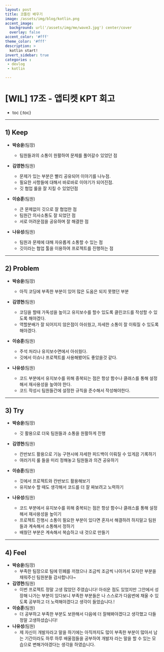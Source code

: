 ```yaml
---
layout: post
title: 코틀린 배우기
image: /assets/img/blog/kotlin.png
accent_image: 
  background: url('/assets/img/me/wave3.jpg') center/cover
  overlay: false
accent_color: '#fff'
theme_color: '#fff'
description: >
  kotlin start!
invert_sidebar: true
categories :
 - devlog	
 - kotlin

---
```


# [WIL] 17조 - 앱티켓 KPT 회고

* toc
{:toc}
---

## **1) Keep**

- **박승윤**(팀장)
	
	- 팀원들과의 소통이 원활하여 문제를 풀어갈수 있었던 점
- **김영현**(팀원)
	
	- 문제가 있는 부분은 빨리 공유되어 이야기를 나누점.
	- 필요한 사항들에 대해서 바로바로 이야기가 되어진점.
	- 깃 협업 룰을 잘 지킬 수 있었던점
- **이승훈**(팀원)
	
	- 큰 문제없이 깃으로 잘 협업한 점
	- 팀원간 의사소통도 잘 되었던 점
	- 서로 어려운점을 공유하며 잘 해결한 점
- **나유성**(팀원)
	
	- 팀원과 문제에 대해 자유롭게 소통할 수 있는 점
  - 깃이라는 협업 툴을 이용하여 프로젝트를 진행하는 점
    
------

## **2) Problem**

- **박승윤**(팀장)
	
	- 아직 코딩에 부족한 부분이 있어 많은 도움은 되지 못했던 부분
- **김영현**(팀원)
	
	- 코딩을 할때 가독성을 높이고 유지보수를 할수 있도록 클린코드를 작성할 수 있도록 해야겠다.
	- 역할분배가 잘 되어지지 않은점이 아쉬웠고, 자세한 소통이 잘 이뤄질 수 있도록 해야겠다.
- **이승훈**(팀원)
	
	- 주석 처리나 유지보수면에서 아쉬웠다.
	- 깃에서 이슈나 프로젝트를 사용해봤어도 좋았을것 같다.
- **나유성**(팀원)
	
	- 코드 부분에서 유지보수를 위해 중복되는 점은 항상 함수나 클래스를 통해 설정해서 재사용성을 높여야 한다.
  - 코드 작성시 팀원들간에 설정한 규칙을 준수해서 작성해야한다.
    
------

## **3) Try**

- **박승윤**(팀장)
	
	- 깃 활용으로 더욱 팀원들과 소통을 원활하게 진행
- **김영현**(팀원)
	
	- 칸반보드 활용으로 기능 구현시에 자세한 피드백이 이뤄질 수 있게끔 기록하기
	- 여러가지 룰 들을 미리 정해놓고 팀원들과 의견 공유하기
- **이승훈**(팀원)
	
	- 깃에서 프로젝트와 칸반보드 활용해보기
	- 유지보수 할 때도 생각해서 코드를 더 잘 짜보려고 노력하기
- **나유성**(팀원)
	
	- 코드 부분에서 유지보수를 위해 중복되는 점은 항상 함수나 클래스를 통해 설정해서 재사용성을 높이기
	- 프로젝트 진행시 소통이 필요한 부분이 있다면 혼자서 해결하려 하지말고 팀원들과 계속해서 소통해서 정하기
  - 배웠던 부분은 계속해서 복습하고 내 것으로 만들기
    
------

## **4) Feel**

- **박승윤**(팀장)
	- 부족한 팀장으로 팀에 민폐를 끼쳤으나 조금씩 조금씩 나아가서 모자란 부분을 채워주신 팀원분들 감사합니다~
- **김영현**(팀원)
	- 이번 프로젝트 정말 고생 많았던 주였습니다! 아쉬운 점도 있었지만 그안에서 성장해 나가는 부분이 있다보니 부족한 부분들은 나 스스로가  다음번에 채울 수 있도록 공부하고 더 노력해야겠다고 생각이 들었습니다.!
- **이승훈**(팀원)
	- 더 공부하고 부족한 부분도 보완해서 다음에 더 잘해봐야겠다고 생각했고 다들 정말 고생하셨습니다!
- **나유성**(팀원)
	- 제 자신이 개발자라고 말을 하기에는 아직까지도 많이 부족한 부분이 많아서 남는 기간이라도 하루 하루 배울점들을 공부하여 개발자 라는 말을 할 수 있는 모습으로 변해가야겠다는 생각을 하였습니다.
